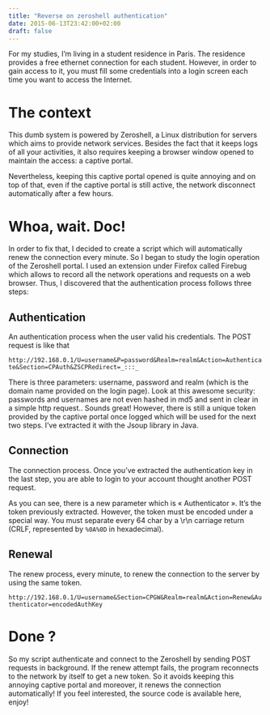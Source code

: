 ```yaml
---
title: "Reverse on zeroshell authentication"
date: 2015-06-13T23:42:00+02:00
draft: false
---
```


For my studies, I’m living in a student residence in Paris. The residence provides a free ethernet connection for each student. However, in order to gain access to it, you must fill some credentials into a login screen each time you want to access the Internet.

<!--more-->

# The context

This dumb system is powered by Zeroshell, a Linux distribution for servers which aims to provide network services. Besides the fact that it keeps logs of all your activities, it also requires keeping a browser window opened to maintain the access: a captive portal.

Nevertheless, keeping this captive portal opened is quite annoying and on top of that, even if the captive portal is still active, the network disconnect automatically after a few hours.

# Whoa, wait. Doc!

In order to fix that, I decided to create a script which will automatically renew the connection every minute. So I began to study the login operation of the Zeroshell portal. I used an extension under Firefox called Firebug which allows to record all the network operations and requests on a web browser. Thus, I discovered that the authentication process follows three steps:

## Authentication

An authentication process when the user valid his credentials. The POST request is like that

`http://192.168.0.1/U=username&P=password&Realm=realm&Action=Authenticate&Section=CPAuth&ZSCPRedirect=_:::_`

There is three parameters: username, password and realm (which is the domain name provided on the login page). Look at this awesome security: passwords and usernames are not even hashed in md5 and sent in clear in a simple http request.. Sounds great! However, there is still a unique token provided by the captive portal once logged which will be used for the next two steps. I’ve extracted it with the Jsoup library in Java.

## Connection

The connection process. Once you’ve extracted the authentication key in the last step, you are able to login to your account thought another POST request.

As you can see, there is a new parameter which is « Authenticator ». It’s the token previously extracted. However, the token must be encoded under a special way. You must separate every 64 char by a \r\n carriage return (CRLF, represented by `%0A%0D` in hexadecimal).

## Renewal

The renew process, every minute, to renew the connection to the server by using the same token.

`http://192.168.0.1/U=username&Section=CPGW&Realm=realm&Action=Renew&Authenticator=encodedAuthKey`

# Done ?

So my script authenticate and connect to the Zeroshell by sending POST requests in background. If the renew attempt fails, the program reconnects to the network by itself to get a new token. So it avoids keeping this annoying captive portal and moreover, it renews the connection automatically! If you feel interested, the source code is available here, enjoy!